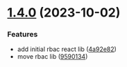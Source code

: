 # [1.4.0](https://github.com/ra-libs/nx-libraries/compare/react-rbac-v1.3.5...react-rbac-v1.4.0) (2023-10-02)

### Features

- add initial rbac react lib ([4a92e82](https://github.com/ra-libs/nx-libraries/commit/4a92e82a063a57262569459da00f29e6236439cd))
- move rbac lib ([9590134](https://github.com/ra-libs/nx-libraries/commit/9590134d639691068d9b98b3d1823bd54a4de8d0))
